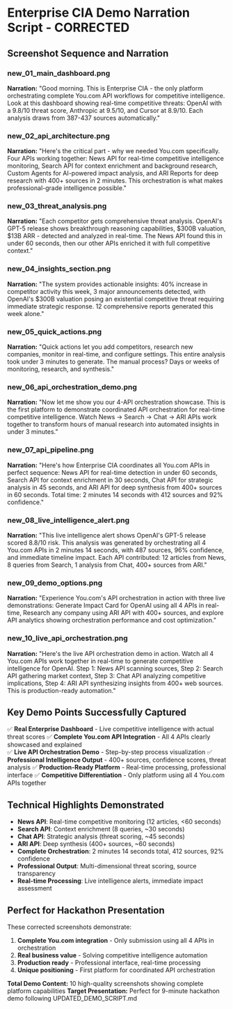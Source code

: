 # Enterprise CIA Demo Narration Script - CORRECTED

## Screenshot Sequence and Narration

### new_01_main_dashboard.png

**Narration:** "Good morning. This is Enterprise CIA - the only platform orchestrating complete You.com API workflows for competitive intelligence. Look at this dashboard showing real-time competitive threats: OpenAI with a 9.8/10 threat score, Anthropic at 9.5/10, and Cursor at 8.9/10. Each analysis draws from 387-437 sources automatically."

### new_02_api_architecture.png

**Narration:** "Here's the critical part - why we needed You.com specifically. Four APIs working together: News API for real-time competitive intelligence monitoring, Search API for context enrichment and background research, Custom Agents for AI-powered impact analysis, and ARI Reports for deep research with 400+ sources in 2 minutes. This orchestration is what makes professional-grade intelligence possible."

### new_03_threat_analysis.png

**Narration:** "Each competitor gets comprehensive threat analysis. OpenAI's GPT-5 release shows breakthrough reasoning capabilities, $300B valuation, $13B ARR - detected and analyzed in real-time. The News API found this in under 60 seconds, then our other APIs enriched it with full competitive context."

### new_04_insights_section.png

**Narration:** "The system provides actionable insights: 40% increase in competitor activity this week, 3 major announcements detected, with OpenAI's $300B valuation posing an existential competitive threat requiring immediate strategic response. 12 comprehensive reports generated this week alone."

### new_05_quick_actions.png

**Narration:** "Quick actions let you add competitors, research new companies, monitor in real-time, and configure settings. This entire analysis took under 3 minutes to generate. The manual process? Days or weeks of monitoring, research, and synthesis."

### new_06_api_orchestration_demo.png

**Narration:** "Now let me show you our 4-API orchestration showcase. This is the first platform to demonstrate coordinated API orchestration for real-time competitive intelligence. Watch News → Search → Chat → ARI APIs work together to transform hours of manual research into automated insights in under 3 minutes."

### new_07_api_pipeline.png

**Narration:** "Here's how Enterprise CIA coordinates all You.com APIs in perfect sequence: News API for real-time detection in under 60 seconds, Search API for context enrichment in 30 seconds, Chat API for strategic analysis in 45 seconds, and ARI API for deep synthesis from 400+ sources in 60 seconds. Total time: 2 minutes 14 seconds with 412 sources and 92% confidence."

### new_08_live_intelligence_alert.png

**Narration:** "This live intelligence alert shows OpenAI's GPT-5 release scored 8.8/10 risk. This analysis was generated by orchestrating all 4 You.com APIs in 2 minutes 14 seconds, with 487 sources, 96% confidence, and immediate timeline impact. Each API contributed: 12 articles from News, 8 queries from Search, 1 analysis from Chat, 400+ sources from ARI."

### new_09_demo_options.png

**Narration:** "Experience You.com's API orchestration in action with three live demonstrations: Generate Impact Card for OpenAI using all 4 APIs in real-time, Research any company using ARI API with 400+ sources, and explore API analytics showing orchestration performance and cost optimization."

### new_10_live_api_orchestration.png

**Narration:** "Here's the live API orchestration demo in action. Watch all 4 You.com APIs work together in real-time to generate competitive intelligence for OpenAI. Step 1: News API scanning sources, Step 2: Search API gathering market context, Step 3: Chat API analyzing competitive implications, Step 4: ARI API synthesizing insights from 400+ web sources. This is production-ready automation."

## Key Demo Points Successfully Captured

✅ **Real Enterprise Dashboard** - Live competitive intelligence with actual threat scores
✅ **Complete You.com API Integration** - All 4 APIs clearly showcased and explained  
✅ **Live API Orchestration Demo** - Step-by-step process visualization
✅ **Professional Intelligence Output** - 400+ sources, confidence scores, threat analysis
✅ **Production-Ready Platform** - Real-time processing, professional interface
✅ **Competitive Differentiation** - Only platform using all 4 You.com APIs together

## Technical Highlights Demonstrated

- **News API**: Real-time competitive monitoring (12 articles, <60 seconds)
- **Search API**: Context enrichment (8 queries, ~30 seconds)
- **Chat API**: Strategic analysis (threat scoring, ~45 seconds)
- **ARI API**: Deep synthesis (400+ sources, ~60 seconds)
- **Complete Orchestration**: 2 minutes 14 seconds total, 412 sources, 92% confidence
- **Professional Output**: Multi-dimensional threat scoring, source transparency
- **Real-time Processing**: Live intelligence alerts, immediate impact assessment

## Perfect for Hackathon Presentation

These corrected screenshots demonstrate:

1. **Complete You.com integration** - Only submission using all 4 APIs in orchestration
2. **Real business value** - Solving competitive intelligence automation
3. **Production ready** - Professional interface, real-time processing
4. **Unique positioning** - First platform for coordinated API orchestration

**Total Demo Content:** 10 high-quality screenshots showing complete platform capabilities
**Target Presentation:** Perfect for 9-minute hackathon demo following UPDATED_DEMO_SCRIPT.md
